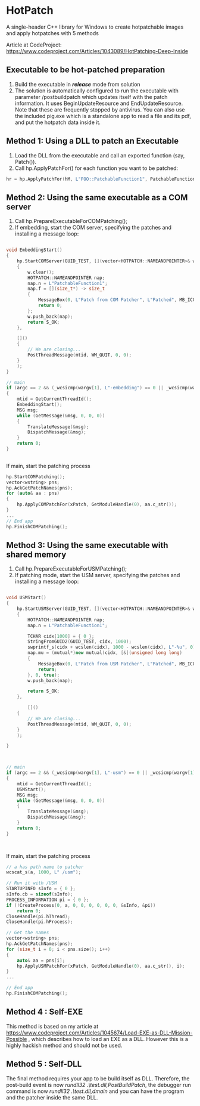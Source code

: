 # HotPatch
A single-header C++ library for Windows to create hotpatchable images and apply hotpatches with 5 methods

Article at CodeProject: https://www.codeproject.com/Articles/1043089/HotPatching-Deep-Inside

## Executable to be hot-patched preparation

1. Build the executable in ***release*** mode from solution
2. The solution is automatically configured to run the executable with parameter /postbuildpatch which updates itself with the patch information. It uses BeginUpdateResource and EndUpdateResource.
Note that these are frequently stopped by antivirus. You can also use the included pig.exe which is a standalone app to read a file and its pdf, and put the hotpatch data inside it.

## Method 1: Using a DLL to patch an Executable 

1. Load the DLL from the executable and call an exported function (say, Patch()).
2. Call hp.ApplyPatchFor() for each function you want to be patched:


```C++
hr = hp.ApplyPatchFor(hM, L"FOO::PatchableFunction1", PatchableFunction1, &xPatch);
```

## Method 2: Using the same executable as a COM server

1. Call hp.PrepareExecutableForCOMPatching();
2. If embedding, start the COM server, specifying the patches and installing a message loop:

```C++

void EmbeddingStart()
{
	hp.StartCOMServer(GUID_TEST, [](vector<HOTPATCH::NAMEANDPOINTER>& w) -> HRESULT
	{
		w.clear();
		HOTPATCH::NAMEANDPOINTER nap;
		nap.n = L"PatchableFunction1";
		nap.f = [](size_t*) -> size_t
		{
			MessageBox(0, L"Patch from COM Patcher", L"Patched", MB_ICONINFORMATION);
			return 0;
		};
		w.push_back(nap);
		return S_OK;
	},

	[]()
	{
		// We are closing...
		PostThreadMessage(mtid, WM_QUIT, 0, 0);
	}
	);
}

// main
if (argc == 2 && (_wcsicmp(wargv[1], L"-embedding") == 0 || _wcsicmp(wargv[1], L"/embedding") == 0))
{
	mtid = GetCurrentThreadId();
	EmbeddingStart();
	MSG msg;
	while (GetMessage(&msg, 0, 0, 0))
	{
		TranslateMessage(&msg);
		DispatchMessage(&msg);
	}
	return 0;
}
	
```

If main, start the patching process

```C++
hp.StartCOMPatching();
vector<wstring> pns;
hp.AckGetPatchNames(pns);
for (auto& aa : pns)
{
	hp.ApplyCOMPatchFor(xPatch, GetModuleHandle(0), aa.c_str());
}
...
// End app
hp.FinishCOMPatching();
```

## Method 3: Using the same executable with shared memory

1. Call hp.PrepareExecutableForUSMPatching();
2. If patching mode, start the USM server, specifying the patches and installing a message loop:

```C++

void USMStart()
{
	hp.StartUSMServer(GUID_TEST, [](vector<HOTPATCH::NAMEANDPOINTER>& w) -> HRESULT
	{
		HOTPATCH::NAMEANDPOINTER nap;
		nap.n = L"PatchableFunction1";

		TCHAR cidx[1000] = { 0 };
		StringFromGUID2(GUID_TEST, cidx, 1000);
		swprintf_s(cidx + wcslen(cidx), 1000 - wcslen(cidx), L"-%u", 0);
		nap.mu = (mutual*)new mutual(cidx, [&](unsigned long long)
		{
			MessageBox(0, L"Patch from USM Patcher", L"Patched", MB_ICONINFORMATION);
			return;
		}, 0, true);
		w.push_back(nap);

		return S_OK;
	},

		[]()
	{
		// We are closing...
		PostThreadMessage(mtid, WM_QUIT, 0, 0);
	}
	);

}



// main
if (argc == 2 && (_wcsicmp(wargv[1], L"-usm") == 0 || _wcsicmp(wargv[1], L"/usm") == 0))
{
	mtid = GetCurrentThreadId();
	USMStart();
	MSG msg;
	while (GetMessage(&msg, 0, 0, 0))
	{
		TranslateMessage(&msg);
		DispatchMessage(&msg);
	}
	return 0;
}

	
```

If main, start the patching process

```C++
// a has path name to patcher
wcscat_s(a, 1000, L" /usm");

// Run it with /USM
STARTUPINFO sInfo = { 0 };
sInfo.cb = sizeof(sInfo);
PROCESS_INFORMATION pi = { 0 };
if (!CreateProcess(0, a, 0, 0, 0, 0, 0, 0, &sInfo, &pi))
	return 0;
CloseHandle(pi.hThread);
CloseHandle(pi.hProcess);

// Get the names
vector<wstring> pns;
hp.AckGetPatchNames(pns);
for (size_t i = 0; i < pns.size(); i++)
{
	auto& aa = pns[i];
	hp.ApplyUSMPatchFor(xPatch, GetModuleHandle(0), aa.c_str(), i);
}
...

// End app
hp.FinishCOMPatching();
```

## Method 4 : Self-EXE

This method is based on my article at https://www.codeproject.com/Articles/1045674/Load-EXE-as-DLL-Mission-Possible , which describes how to load an EXE as a DLL.
However this is a highly hackish method and should not be used.

## Method 5 : Self-DLL

The final method requires your app to be build itself as DLL. Therefore, the post-build event is now  *rundll32 .\test.dll,PostBuildPatch*, the debugger run command is now *rundll32 .\test.dll,dmain*
and you can have the program and the patcher inside the same DLL.





